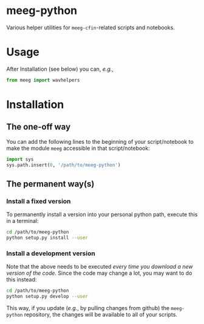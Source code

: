 # meeg-python

Various helper utilities for `meeg-cfin`-related scripts and notebooks.

# Usage

After Installation (see below) you can, _e.g._,

```python
from meeg import wavhelpers
```
# Installation 

## The one-off way

You can add the following lines to the beginning of your script/notebook to make the module `meeg` accessible in that script/notebook:

```python
import sys
sys.path.insert(0, '/path/to/meeg-python')
```

## The permanent way(s)

### Install a fixed version

To permanently install a version into your personal python path, execute this in a terminal:

```bash
cd /path/to/meeg-python
python setup.py install --user
```

### Install a development version

Note that the above needs to be executed _every time you download a new version of the code_. Since the code may change a lot, you may want to do this instead:

```bash
cd /path/to/meeg-python
python setup.py develop --user
```

This way, if you update (_e.g._, by pulling changes from github) the `meeg-python` repository, the changes will be available to all of your scripts.
